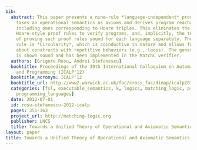 ```yaml
---
bib:
  abstract: This paper presents a nine-rule *language-independent* proof system that
    takes an operational semantics as axioms and derives program reachability properties,
    including ones corresponding to Hoare triples. This eliminates the need for language-specific
    Hoare-style proof rules to verify programs, and, implicitly, the tedious step
    of proving such proof rules sound for each language separately. The key proof
    rule is *Circularity*, which is coinductive in nature and allows for reasoning
    about constructs with repetitive behaviors (e.g., loops). The generic proof system
    is shown sound and has been implemented in the MatchC verifier.
  authors: [Grigore Rosu, Andrei Stefanescu]
  booktitle: Proceedings of the 39th International Colloquium on Automata, Languages
    and Programming (ICALP'12)
  booktitle_acronym: ICALP'12
  booktitle_url: http://www2.warwick.ac.uk/fac/cross_fac/dimap/icalp2012/
  categories: [fsl, executable_semantics, k, logics, matching_logic, program_verification,
    programming_languages]
  date: 2012-07-01
  id: rosu-stefanescu-2012-icalp
  pages: 351-363
  project_url: http://matching-logic.org
  publisher: LNCS
  title: Towards a Unified Theory of Operational and Axiomatic Semantics
layout: paper
title: Towards a Unified Theory of Operational and Axiomatic Semantics
---
```

